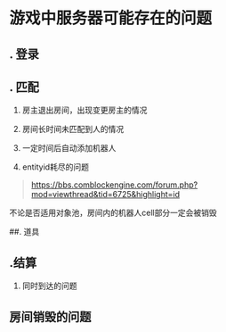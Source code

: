 # 游戏中服务器可能存在的问题

## . 登录

## . 匹配

1. 房主退出房间，出现变更房主的情况

2. 房间长时间未匹配到人的情况

3. 一定时间后自动添加机器人

4. entityid耗尽的问题

> <https://bbs.comblockengine.com/forum.php?mod=viewthread&tid=6725&highlight=id>

不论是否适用对象池，房间内的机器人cell部分一定会被销毁


##. 道具



## .结算

1. 同时到达的问题


## 房间销毁的问题